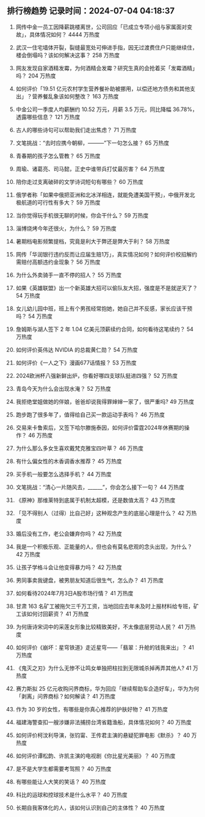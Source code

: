 
## 排行榜趋势 记录时间：2024-07-04 04:18:37
  
  1. 网传中金一员工因降薪跳楼离世，公司回应「已成立专项小组与家属面对变故」，具体情况如何？ 4444 万热度
    
  2. 武汉一住宅墙体开裂，裂缝最宽处可伸进手指，因无过渡费住户只能继续住，楼会倒塌吗？该如何解决这事？ 258 万热度
    
  3. 网友发现自家酒精发霉，为何酒精会发霉？研究生真的会抢着买「发霉酒精」吗？ 204 万热度
    
  4. 如何评价「19.51 亿元农村学生营养餐补助被挪用，以偿还地方债务和其他支出」？营养餐乱象该如何整改？ 163 万热度
    
  5. 中金公司一季度人均薪酬约 10.52 万元，月薪 3.5 万元，同比降幅 36.78%，透露哪些信息？ 121 万热度
    
  6. 古人的哪些诗句可以帮助我们走出焦虑？ 71 万热度
    
  7. 文笔挑战：“去时应携今朝柳，———”下一句怎么接？ 65 万热度
    
  8. 青春期的孩子怎么管教？ 65 万热度
    
  9. 周瑜、诸葛亮、司马懿，正史中谁带兵打仗最厉害？ 64 万热度
    
  10. 陪你走过支离破碎的文学诗词短句有哪些？ 60 万热度
    
  11. 俄学者称「如果中俄把亚洲和北冰洋相连，就能免遭美国干预」，中俄开发北极航道的可行性有多大？ 59 万热度
    
  12. 当你觉得玩手机很无聊的时候，你会干什么？ 59 万热度
    
  13. 淄博烧烤今年还很火，为什么？ 59 万热度
    
  14. 暑期档电影频繁提档，究竟是利大于弊还是弊大于利？ 58 万热度
    
  15. 网传「华润银行违约反而让应届生赔1万」，真实情况如何？如何评价校招解约需赔付高额违约金现象？ 56 万热度
    
  16. 为什么外卖骑手一直不停的招人？ 55 万热度
    
  17. 如果《英雄联盟》出一个新英雄大招可以偷队友大招，强度是不是就逆天了？ 54 万热度
    
  18. 女儿幼儿园中班，班上有个男孩经常抱她，她自己并不反感，家长应该干预吗？ 54 万热度
    
  19. 詹姆斯与湖人签下 2 年 1.04 亿美元顶薪续约合同，如何看待这笔续约？ 54 万热度
    
  20. 如何评价英伟达 NVIDIA 的总裁黄仁勋？ 54 万热度
    
  21. 如何评价《一人之下》漫画677话情报？ 53 万热度
    
  22. 2024欧洲杯八强新鲜出炉，你看好哪四支球队挺进四强？ 52 万热度
    
  23. 青岛今天为什么会出现水淹？ 52 万热度
    
  24. 我拒绝堂姐做她的伴娘，爸爸却说我得罪婶婶一家了，很严重吗? 49 万热度
    
  25. 跑步跑了很多年了，值得给自己买一款运动手表吗？ 46 万热度
    
  26. 交易来卡鲁索后，又签下哈尔滕施泰因，如何评价雷霆2024年休赛期的操作？ 46 万热度
    
  27. 为什么那么多女生喜欢戴梵克雅宝四叶草？ 46 万热度
    
  28. 有什么偏女性的木香调香水推荐？ 45 万热度
    
  29. 买手机一般要怎么选择手机？ 44 万热度
    
  30. 文笔挑战：“清心一片随风去，______”，你会怎么接下一句？ 44 万热度
    
  31. 《原神》那维莱特到底属于机制太超模，还是数值太高？ 43 万热度
    
  32. 「见不得别人（过得）比自己好」这种观念产生的底层心理是什么？ 42 万热度
    
  33. 婚后没有工作，老公会嫌弃你吗？ 42 万热度
    
  34. 我是一个积极乐观、正能量的人，但也会有莫名悲观的念头出现，为什么？ 42 万热度
    
  35. 让孩子学格斗会让他变得暴力吗？ 42 万热度
    
  36. 男同事卖我键盘，被男朋友知道后很生气，怎么办？ 41 万热度
    
  37. 如何看待2024年7月3日A股市场行情？ 41 万热度
    
  38. 甘肃 163 名矿工被拖欠三千万工资，当地回应去年未及时上报材料给专班，矿工该如何讨回薪资？ 41 万热度
    
  39. 为何唐诗宋词中的采莲女形象比较精致美好，不太像底层劳动人民？ 41 万热度
    
  40. 如何评价《崩坏：星穹铁道》走近星穹——「翡翠：升舱的钱我来出」？ 41 万热度
    
  41. 《鬼灭之刃》为什么无惨不让鸣女单独把柱拉到无限城杀掉再弄其他人? 41 万热度
    
  42. 赛力斯拟 25 亿元收购问界商标，华为回应「继续帮助车企造好车」，华为为何「剥离」问界商标？如何解读？ 41 万热度
    
  43. 作为 30 岁的女性，有哪些是你真心推荐的护肤好物？ 41 万热度
    
  44. 福建海警查扣一艘涉嫌非法捕捞台湾省籍渔船，具体情况如何？ 40 万热度
    
  45. 如何评价柯汶利导演，张钧甯、王传君主演的悬疑犯罪电影《默杀》？ 40 万热度
    
  46. 如何评价谭松韵、许凯主演的电视剧《你比星光美丽》？ 40 万热度
    
  47. 是不是大学生都需要考驾照？ 40 万热度
    
  48. 有哪些能让人大笑的笑话？ 40 万热度
    
  49. 科比的运球和控球技术是什么水平？ 40 万热度
    
  50. 长期自我客体化的人，该如何认识到自己的主体性？ 40 万热度
    